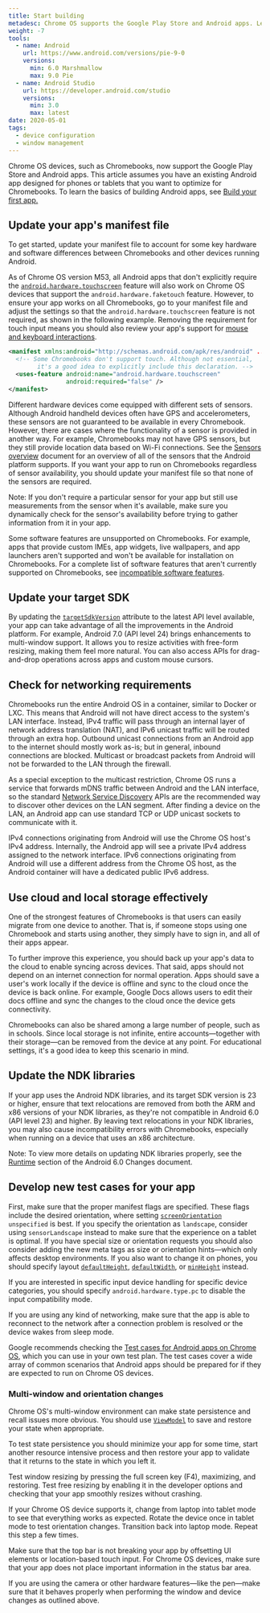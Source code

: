 ```yaml
---
title: Start building
metadesc: Chrome OS supports the Google Play Store and Android apps. Learn how a few key tweaks to your existing Android app can enable them to run on Chromebooks and expand your app's reach.
weight: -7
tools:
  - name: Android
    url: https://www.android.com/versions/pie-9-0
    versions:
      min: 6.0 Marshmallow
      max: 9.0 Pie
  - name: Android Studio
    url: https://developer.android.com/studio
    versions:
      min: 3.0
      max: latest
date: 2020-05-01
tags:
  - device configuration
  - window management
---
```


Chrome OS devices, such as Chromebooks, now support the Google Play Store and Android apps. This article assumes you have an existing Android app designed for phones or tablets that you want to optimize for Chromebooks. To learn the basics of building Android apps, see [Build your first app.](https://developer.android.com/training/basics/firstapp/index)

## Update your app's manifest file

To get started, update your manifest file to account for some key hardware and software differences between Chromebooks and other devices running Android.

As of Chrome OS version M53, all Android apps that don't explicitly require the [`android.hardware.touchscreen`](https://developer.android.com/guide/topics/manifest/uses-feature-element.html#touchscreen-hw-features) feature will also work on Chrome OS devices that support the `android.hardware.faketouch` feature. However, to ensure your app works on all Chromebooks, go to your manifest file and adjust the settings so that the `android.hardware.touchscreen` feature is not required, as shown in the following example. Removing the requirement for touch input means you should also review your app's support for [mouse and keyboard interactions](https://developer.android.com/training/gestures/movement).

```xml {title="Sample XML" .code-figure}
<manifest xmlns:android="http://schemas.android.com/apk/res/android" ... >
  <!-- Some Chromebooks don't support touch. Although not essential,
        it's a good idea to explicitly include this declaration. -->
  <uses-feature android:name="android.hardware.touchscreen"
                android:required="false" />
</manifest>
```

Different hardware devices come equipped with different sets of sensors. Although Android handheld devices often have GPS and accelerometers, these sensors are not guaranteed to be available in every Chromebook. However, there are cases where the functionality of a sensor is provided in another way. For example, Chromebooks may not have GPS sensors, but they still provide location data based on Wi-Fi connections. See the [Sensors overview](https://developer.android.com/guide/topics/sensors/sensors_overview) document for an overview of all of the sensors that the Android platform supports. If you want your app to run on Chromebooks regardless of sensor availability, you should update your manifest file so that none of the sensors are required.

Note: If you don't require a particular sensor for your app but still use measurements from the sensor when it's available, make sure you dynamically check for the sensor's availability before trying to gather information from it in your app.

Some software features are unsupported on Chromebooks. For example, apps that provide custom IMEs, app widgets, live wallpapers, and app launchers aren't supported and won't be available for installation on Chromebooks. For a complete list of software features that aren't currently supported on Chromebooks, see [incompatible software features](/{{locale.code}}/android/manifest#software-features).

## Update your target SDK

By updating the [`targetSdkVersion`](https://developer.android.com/reference/android/R.attr#targetSdkVersion) attribute to the latest API level available, your app can take advantage of all the improvements in the Android platform. For example, Android 7.0 (API level 24) brings enhancements to multi-window support. It allows you to resize activities with free-form resizing, making them feel more natural. You can also access APIs for drag-and-drop operations across apps and custom mouse cursors.

## Check for networking requirements

Chromebooks run the entire Android OS in a container, similar to Docker or LXC. This means that Android will not have direct access to the system's LAN interface. Instead, IPv4 traffic will pass through an internal layer of network address translation (NAT), and IPv6 unicast traffic will be routed through an extra hop. Outbound unicast connections from an Android app to the internet should mostly work as-is; but in general, inbound connections are blocked. Multicast or broadcast packets from Android will not be forwarded to the LAN through the firewall.

As a special exception to the multicast restriction, Chrome OS runs a service that forwards mDNS traffic between Android and the LAN interface, so the standard [Network Service Discovery](https://developer.android.com/training/connect-devices-wirelessly/nsd) APIs are the recommended way to discover other devices on the LAN segment. After finding a device on the LAN, an Android app can use standard TCP or UDP unicast sockets to communicate with it.

IPv4 connections originating from Android will use the Chrome OS host's IPv4 address. Internally, the Android app will see a private IPv4 address assigned to the network interface. IPv6 connections originating from Android will use a different address from the Chrome OS host, as the Android container will have a dedicated public IPv6 address.

## Use cloud and local storage effectively

One of the strongest features of Chromebooks is that users can easily migrate from one device to another. That is, if someone stops using one Chromebook and starts using another, they simply have to sign in, and all of their apps appear.

To further improve this experience, you should back up your app's data to the cloud to enable syncing across devices. That said, apps should not depend on an internet connection for normal operation. Apps should save a user's work locally if the device is offline and sync to the cloud once the device is back online. For example, Google Docs allows users to edit their docs offline and sync the changes to the cloud once the device gets connectivity.

Chromebooks can also be shared among a large number of people, such as in schools. Since local storage is not infinite, entire accounts—together with their storage—can be removed from the device at any point. For educational settings, it's a good idea to keep this scenario in mind.

## Update the NDK libraries

If your app uses the Android NDK libraries, and its target SDK version is 23 or higher, ensure that text relocations are removed from both the ARM and x86 versions of your NDK libraries, as they're not compatible in Android 6.0 (API level 23) and higher. By leaving text relocations in your NDK libraries, you may also cause incompatibility errors with Chromebooks, especially when running on a device that uses an x86 architecture.

Note: To view more details on updating NDK libraries properly, see the [Runtime](https://developer.android.com/about/versions/marshmallow/android-6.0-changes#behavior-runtime) section of the Android 6.0 Changes document.

## Develop new test cases for your app

First, make sure that the proper manifest flags are specified. These flags include the desired orientation, where setting [`screenOrientation`](https://developer.android.com/reference/android/R.attr#screenOrientation) `unspecified` is best. If you specify the orientation as `landscape`, consider using `sensorLandscape` instead to make sure that the experience on a tablet is optimal. If you have special size or orientation requests you should also consider adding the new meta tags as size or orientation hints—which only affects desktop environments. If you also want to change it on phones, you should specify layout [`defaultHeight`](https://developer.android.com/reference/android/R.attr.html#defaultHeight), [`defaultWidth`](https://developer.android.com/reference/android/R.attr.html#defaultWidth), or [`minHeight`](https://developer.android.com/reference/android/R.attr.html#minHeight) instead.

If you are interested in specific input device handling for specific device categories, you should specify `android.hardware.type.pc` to disable the input compatibility mode.

If you are using any kind of networking, make sure that the app is able to reconnect to the network after a connection problem is resolved or the device wakes from sleep mode.

Google recommends checking the [Test cases for Android apps on Chrome OS](/{{locale.code}}/android/tests), which you can use in your own test plan. The test cases cover a wide array of common scenarios that Android apps should be prepared for if they are expected to run on Chrome OS devices.

### Multi-window and orientation changes

Chrome OS's multi-window environment can make state persistence and recall issues more obvious. You should
use [`ViewModel`](https://developer.android.com/topic/libraries/architecture/viewmodel) to save and restore your state when appropriate.

To test state persistence you should minimize your app for some time, start another resource intensive process and then restore your app to validate that it returns to the state in which you left it.

Test window resizing by pressing the full screen key (F4), maximizing, and restoring. Test free resizing by enabling it in the developer options and checking that your app smoothly resizes without crashing.

If your Chrome OS device supports it, change from laptop into tablet mode to see that everything works as expected. Rotate the device once in tablet mode to test orientation changes. Transition back into laptop mode. Repeat this step a few times.

Make sure that the top bar is not breaking your app by offsetting UI elements or location-based touch input. For Chrome OS devices, make sure that your app does not place important information in the status bar area.

If you are using the camera or other hardware features—like the pen—make sure that it behaves properly when performing the window and device changes as outlined above.
